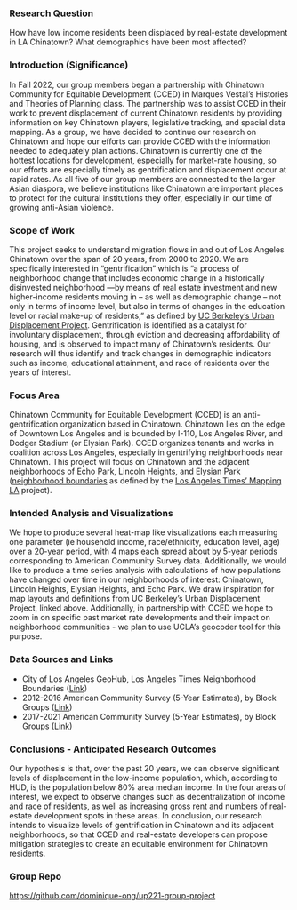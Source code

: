 ### Research Question
How have low income residents been displaced by real-estate development in LA Chinatown? What demographics have been most affected?
### Introduction (Significance)
In Fall 2022, our group members began a partnership with Chinatown Community for Equitable Development (CCED) in Marques Vestal’s Histories and Theories of Planning class. The partnership was to assist CCED in their work to prevent displacement of current Chinatown residents by providing information on key Chinatown players, legislative tracking, and spacial data mapping. As a group, we have decided to continue our research on Chinatown and hope our efforts can provide CCED with the information needed to adequately plan actions. Chinatown is currently one of the hottest locations for development, especially for market-rate housing, so our efforts are especially timely as gentrification and displacement occur at rapid rates. As all five of our group members are connected to the larger Asian diaspora, we believe institutions like Chinatown are important places to protect for the cultural institutions they offer, especially in our time of growing anti-Asian violence. 
### Scope of Work 
This project seeks to understand migration flows in and out of Los Angeles Chinatown over the span of 20 years, from 2000 to 2020. We are specifically interested in “gentrification” which is “a process of neighborhood change that includes economic change in a historically disinvested neighborhood —by means of real estate investment and new higher-income residents moving in – as well as demographic change – not only in terms of income level, but also in terms of changes in the education level or racial make-up of residents,” as defined by [UC Berkeley’s Urban Displacement Project](https://www.urbandisplacement.org/about/what-are-gentrification-and-displacement/). Gentrification is identified as a catalyst for involuntary displacement, through eviction and decreasing affordability of housing, and is observed to impact many of Chinatown’s residents. Our research will thus identify and track changes in demographic indicators such as income, educational attainment, and race of residents over the years of interest. 
### Focus Area 
Chinatown Community for Equitable Development (CCED) is an anti-gentrification organization based in Chinatown. Chinatown lies on the edge of Downtown Los Angeles and is bounded by I-110, Los Angeles River, and Dodger Stadium (or Elysian Park). CCED organizes tenants and works in coalition across Los Angeles, especially in gentrifying neighborhoods near Chinatown.
This project will focus on Chinatown and the adjacent neighborhoods of Echo Park, Lincoln Heights, and Elysian Park ([neighborhood boundaries](https://services5.arcgis.com/7nsPwEMP38bSkCjy/arcgis/rest/services/LA_Times_Neighborhoods/FeatureServer) as defined by the [Los Angeles Times’ Mapping LA](https://maps.latimes.com/neighborhoods/) project).
### Intended Analysis and Visualizations
We hope to produce several heat-map like visualizations each measuring one parameter (ie household income, race/ethnicity, education level, age) over a 20-year period, with 4 maps each spread about by 5-year periods corresponding to American Community Survey data. Additionally, we would like to produce a time series analysis with calculations of how populations have changed over time in our neighborhoods of interest: Chinatown, Lincoln Heights, Elysian Heights, and Echo Park. We draw inspiration for map layouts and definitions from UC Berkeley’s Urban Displacement Project, linked above. Additionally, in partnership with CCED we hope to zoom in on specific past market rate developments and their impact on neighborhood communities - we plan to use UCLA’s geocoder tool for this purpose. 
### Data Sources and Links
- City of Los Angeles GeoHub, Los Angeles Times Neighborhood Boundaries ([Link](https://geohub.lacity.org/datasets/d6c55385a0e749519f238b77135eafac_0/explore?location=34.020320%2C-118.410084%2C10.71))
- 2012-2016 American Community Survey (5-Year Estimates), by Block Groups ([Link](https://www.socialexplorer.com/data/ACS2012_5yr_COMP/metadata/))
- 2017-2021 American Community Survey (5-Year Estimates), by Block Groups ([Link](https://www.socialexplorer.com/data/ACS2012_5yr_COMP/metadata/))
### Conclusions - Anticipated Research Outcomes
Our hypothesis is that, over the past 20 years, we can observe significant levels of displacement in the low-income population, which, according to HUD, is the population below 80% area median income. In the four areas of interest, we expect to observe changes such as decentralization of income and race of residents, as well as increasing gross rent and numbers of real-estate development spots in these areas. In conclusion, our research intends to visualize levels of gentrification in Chinatown and its adjacent neighborhoods, so that CCED and real-estate developers can propose mitigation strategies to create an equitable environment for Chinatown residents.
### Group Repo
https://github.com/dominique-ong/up221-group-project
